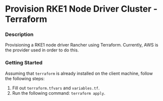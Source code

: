 # Provision RKE1 Node Driver Cluster - Terraform

### Description
Provisioning a RKE1 node driver Rancher using Terraform. Currently, AWS is the provider used in order to do this.

### Getting Started
Assuming that `terraform` is already installed on the client machine, follow the following steps:

1. Fill out `terraform.tfvars` and `variables.tf`. 
2. Run the following command: `terraform apply`.